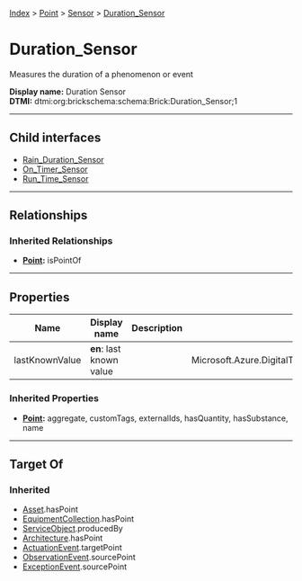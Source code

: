 [Index](../../../index.md) > [Point](../../Point.md) > [Sensor](../Sensor.md) > [Duration_Sensor](#)
# Duration_Sensor

Measures the duration of a phenomenon or event


**Display name:** Duration Sensor<br />
**DTMI:** dtmi:org:brickschema:schema:Brick:Duration_Sensor;1

---

## Child interfaces
* [Rain_Duration_Sensor](Rain_Duration_Sensor.md)
* [On_Timer_Sensor](On_Timer_Sensor.md)
* [Run_Time_Sensor](Run_Time_Sensor.md)

---

## Relationships

### Inherited Relationships
* **[Point](../../Point.md):** isPointOf

---

## Properties

|Name|Display name|Description|Schema|Writable|
|-|-|-|-|-|
|lastKnownValue|**en**: last known value||Microsoft.Azure.DigitalTwins.Parser.Models.DTObjectInfo|True|
### Inherited Properties
* **[Point](../../Point.md):** aggregate, customTags, externalIds, hasQuantity, hasSubstance, name

---

## Target Of
### Inherited
* [Asset](../../../Asset/Asset.md).hasPoint
* [EquipmentCollection](../../../Collection/EquipmentCollection.md).hasPoint
* [ServiceObject](../../../Information/ServiceObject/ServiceObject.md).producedBy
* [Architecture](../../../Space/Architecture/Architecture.md).hasPoint
* [ActuationEvent](../../../Event/PointEvent/ActuationEvent.md).targetPoint
* [ObservationEvent](../../../Event/PointEvent/ObservationEvent.md).sourcePoint
* [ExceptionEvent](../../../Event/PointEvent/ExceptionEvent.md).sourcePoint

